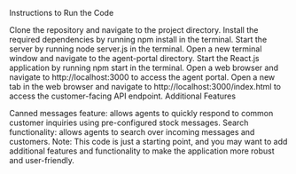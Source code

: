 Instructions to Run the Code

Clone the repository and navigate to the project directory.
Install the required dependencies by running npm install in the terminal.
Start the server by running node server.js in the terminal.
Open a new terminal window and navigate to the agent-portal directory.
Start the React.js application by running npm start in the terminal.
Open a web browser and navigate to http://localhost:3000 to access the agent portal.
Open a new tab in the web browser and navigate to http://localhost:3000/index.html to access the customer-facing API endpoint.
Additional Features

Canned messages feature: allows agents to quickly respond to common customer inquiries using pre-configured stock messages.
Search functionality: allows agents to search over incoming messages and customers.
Note: This code is just a starting point, and you may want to add additional features and functionality to make the application more robust and user-friendly.
